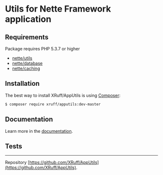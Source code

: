 Utils for Nette Framework application
======

Requirements
------------

Package requires PHP 5.3.7 or higher

- [nette/utils](https://github.com/nette/utils)
- [nette/database](https://github.com/nette/database)
- [nette/caching](https://github.com/nette/caching)

Installation
------------

The best way to install XRuff/AppUtils is using  [Composer](http://getcomposer.org/):

```sh
$ composer require xruff/apputils:dev-master
```

Documentation
------------

Learn more in the [documentation](https://github.com/Ruff/AppUtils/blob/master/docs/en/index.md).

Tests
-----


-----

Repository [https://github.com/XRuff/AppUtils](https://github.com/XRuff/AppUtils).
